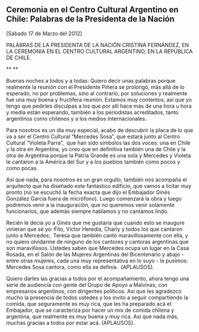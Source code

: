 Ceremonia en el Centro Cultural Argentino en Chile: Palabras de la Presidenta de la Nación
------------------------------------------------------------------------------------------

[Sábado 17 de Marzo del 2012]

PALABRAS DE LA PRESIDENTA DE LA NACIÓN CRISTINA FERNÁNDEZ, EN LA
CEREMONIA EN EL CENTRO CULTURAL ARGENTINO, EN LA REPÚBLICA DE CHILE.

** **

Buenas noches a todos y a todas: Quiero decir unas palabras porque
realmente la reunión con el Presidente Piñera se prolongó, más allá de
lo esperado, no por problemas, sino al contrario, por soluciones y
realmente fue una muy buena y fructífera reunión. Estamos muy contentos,
así que yo tengo que pedirles disculpas a los que por allí hace más de
una hora u hora y media están esperando, también a los periodistas
acreditados, tanto argentinos como chilenos y a los medios
internacionales.

Para nosotros es un día muy especial, acabo de descubrir la placa de lo
que va a ser el Centro Cultural “Mercedes Sosa”, que estará junto al
Centro Cultural “Violeta Parra”,  que han sido símbolos las dos voces:
una en Chile y la otra en Argentina, yo creo que en definitiva también
una de Chile y la otra de Argentina porque la Patria Grande es una sola
y Mercedes y Violeta le cantaron a la América del Sur y a los pueblos
también como pocos y como pocas.

Así que nada, para nosotros es un gran orgullo, también nos acompaña el
arquitecto que ha diseñado este fantástico edificio, que vamos a licitar
muy pronto (no se escuchó la fecha exacta que dijo el Embajador Ginés
González García fuera de micrófono). Luego comenzará la obra y luego
podremos venir a la inauguración, que no queremos venir solamente
funcionarios, que además siempre hablamos y no cantamos lindo.

Recién le decía yo a Ginés que me gustaría que cuando esto se inaugure
vinieran que sé yo: Fito, Víctor Heredia, Charly y todos los que
cantaron junto a Mercedes;  Teresa que también cantó maravillosamente
con ella, y no quiero olvidarme de ninguno de los cantores y cantoras
argentinas que son maravillosos. Ustedes saben que Mercedes ocupa un
lugar en la Casa Rosada, en el Salón de las Mujeres Argentinas del
Bicentenario y abajo - entre otras mujeres, cada una muy representativa
en lo suyo - le pusimos: Mercedes Sosa cantora, como ella se definía. 
(APLAUSOS).

Quiero darles las gracias a todos por el acompañamiento, ahora tengo una
serie de audiencia con gente del Grupo de Apoyo a Malvinas, con
empresarios argentinos, con dirigentes políticos. Así que les agradezco
mucho la presencia de todos ustedes y los invito a seguir compartiendo
la comida, que seguramente es muy rica, que les ha preparado acá el
Embajador, que se caracteriza por hacer un mix de comida chilena y
argentina, que realmente es muy buena y muy rica. Así que nada más,
muchas gracias a todos por estar acá. (APLAUSOS).        
